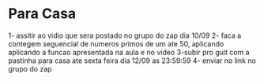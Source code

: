 # Para Casa
1- assitir ao vidio que sera postado no grupo do zap dia 10/09
2- faca a contegem seguencial de numeros primos de um ate 50, aplicando aplicando a funcao apresentada na aula e no video 
3-subir pro guit com a pastinha para casa ate sexta feira dia 12/09 as 23:59:59
4- enviar no link no grupo do zap 